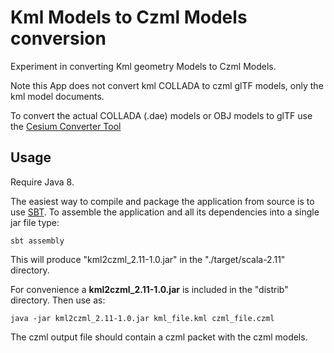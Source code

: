 # Kml Models to Czml Models conversion

Experiment in converting Kml geometry Models to Czml Models.

Note this App does not convert kml COLLADA to czml glTF models, only the kml model documents.

To convert the actual COLLADA (.dae) models or OBJ models to glTF use the [Cesium Converter Tool](https://cesiumjs.org/convertmodel.html)
  
## Usage

Require Java 8.

The easiest way to compile and package the application from source is to use [SBT](http://www.scala-sbt.org/).
To assemble the application and all its dependencies into a single jar file type:

    sbt assembly

This will produce "kml2czml_2.11-1.0.jar" in the "./target/scala-2.11" directory.

For convenience a **kml2czml_2.11-1.0.jar** is included in the "distrib" directory.
Then use as:

    java -jar kml2czml_2.11-1.0.jar kml_file.kml czml_file.czml
  
The czml output file should contain a czml packet with the czml models.  
    